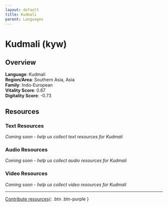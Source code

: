 ```yaml
---
layout: default
title: Kudmali
parent: Languages
---
```


# Kudmali (kyw)

## Overview

**Language**: Kudmali  
**Region/Area**: Southern Asia, Asia  
**Family**: Indo-European  
**Vitality Score**: 0.67  
**Digitality Score**: -0.73  

## Resources

### Text Resources
*Coming soon - help us collect text resources for Kudmali*

### Audio Resources
*Coming soon - help us collect audio resources for Kudmali*

### Video Resources
*Coming soon - help us collect video resources for Kudmali*

---

[Contribute resources](https://fairtrain.github.io/){: .btn .btn-purple }
